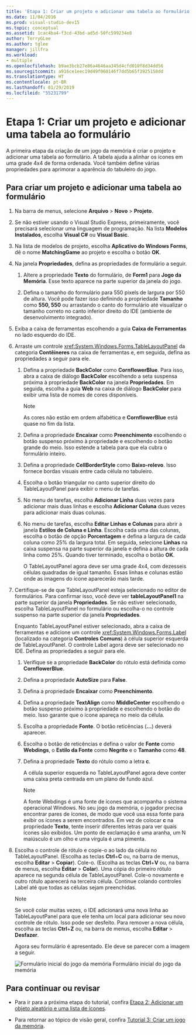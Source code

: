 ```yaml
---
title: 'Etapa 1: Criar um projeto e adicionar uma tabela ao formulário'
ms.date: 11/04/2016
ms.prod: visual-studio-dev15
ms.topic: conceptual
ms.assetid: 1cac4ba4-f3cd-43bd-ad5d-50fc599234e8
author: TerryGLee
ms.author: tglee
manager: jillfra
ms.workload:
- multiple
ms.openlocfilehash: b9ae3bcb27e86a4646aa345d4cfd010f8d34dd56
ms.sourcegitcommit: a916ce1eec19d49f060146f7dd5b65f3925158dd
ms.translationtype: HT
ms.contentlocale: pt-BR
ms.lasthandoff: 01/29/2019
ms.locfileid: "55231799"
---
```

# <a name="step-1-create-a-project-and-add-a-table-to-your-form"></a>Etapa 1: Criar um projeto e adicionar uma tabela ao formulário

A primeira etapa da criação de um jogo da memória é criar o projeto e adicionar uma tabela ao formulário. A tabela ajuda a alinhar os ícones em uma grade 4x4 de forma ordenada. Você também define várias propriedades para aprimorar a aparência do tabuleiro do jogo.

## <a name="to-create-a-project-and-add-a-table-to-your-form"></a>Para criar um projeto e adicionar uma tabela ao formulário

1. Na barra de menus, selecione **Arquivo** > **Novo** > **Projeto**.

2. Se não estiver usando o Visual Studio Express, primeiramente, você precisará selecionar uma linguagem de programação. Na lista **Modelos Instalados**, escolha **Visual C#** ou **Visual Basic**.

3. Na lista de modelos de projeto, escolha **Aplicativo do Windows Forms**, dê o nome **MatchingGame** ao projeto e escolha o botão **OK**.

4. Na janela **Propriedades**, defina as propriedades de formulário a seguir.

   1.  Altere a propriedade **Texto** do formulário, de **Form1** para **Jogo da Memória**. Esse texto aparece na parte superior da janela do jogo.

   2.  Defina o tamanho do formulário para 550 pixels de largura por 550 de altura. Você pode fazer isso definindo a propriedade **Tamanho** como **550, 550** ou arrastando o canto do formulário até visualizar o tamanho correto no canto inferior direito do IDE (ambiente de desenvolvimento integrado).

5. Exiba a caixa de ferramentas escolhendo a guia **Caixa de Ferramentas** no lado esquerdo do IDE.

6. Arraste um controle <xref:System.Windows.Forms.TableLayoutPanel> da categoria **Contêineres** na caixa de ferramentas e, em seguida, defina as propriedades a seguir para ele.

   1. Defina a propriedade **BackColor** como **CornflowerBlue**. Para isso, abra a caixa de diálogo **BackColor** escolhendo a seta suspensa próxima à propriedade **BackColor** na janela **Propriedades**.  Em seguida, escolha a guia **Web** na caixa de diálogo **BackColor** para exibir uma lista de nomes de cores disponíveis.

      > [!NOTE]
      > As cores não estão em ordem alfabética e **CornflowerBlue** está quase no fim da lista.

   2. Defina a propriedade **Encaixar** como **Preenchimento** escolhendo o botão suspenso próximo à propriedade e escolhendo o botão grande do meio. Isso estende a tabela para que ela cubra o formulário inteiro.

   3. Defina a propriedade **CellBorderStyle** como **Baixo-relevo**. Isso fornece bordas visuais entre cada célula no tabuleiro.

   4. Escolha o botão triangular no canto superior direito do TableLayoutPanel para exibir o menu de tarefas.

   5. No menu de tarefas, escolha **Adicionar Linha** duas vezes para adicionar mais duas linhas e escolha **Adicionar Coluna** duas vezes para adicionar mais duas colunas.

   6. No menu de tarefas, escolha **Editar Linhas e Colunas** para abrir a janela **Estilos de Coluna e Linha**. Escolha cada uma das colunas, escolha o botão de opção **Porcentagem** e defina a largura de cada coluna como 25% da largura total. Em seguida, selecione **Linhas** na caixa suspensa na parte superior da janela e defina a altura de cada linha como 25%. Quando tiver terminado, escolha o botão **OK**.

      O TableLayoutPanel agora deve ser uma grade 4x4, com dezesseis células quadradas de igual tamanho. Essas linhas e colunas estão onde as imagens do ícone aparecerão mais tarde.

7. Certifique-se de que TableLayoutPanel esteja selecionado no editor de formulários. Para confirmar isso, você deve ver **tableLayoutPanel1** na parte superior da janela **Propriedades**. Se não estiver selecionado, escolha TableLayoutPanel no formulário ou escolha-o no controle suspenso na parte superior da janela **Propriedades**.

    Enquanto TableLayoutPanel estiver selecionado, abra a caixa de ferramentas e adicione um controle <xref:System.Windows.Forms.Label> (localizado na categoria **Controles Comuns**) à célula superior esquerda de TableLayoutPanel. O controle Label agora deve ser selecionado no IDE. Defina as propriedades a seguir para ele.

   1.  Verifique se a propriedade **BackColor** do rótulo está definida como **CornflowerBlue**.

   2.  Defina a propriedade **AutoSize** para **False**.

   3.  Defina a propriedade **Encaixar** como **Preenchimento**.

   4.  Defina a propriedade **TextAlign** como **MiddleCenter** escolhendo o botão suspenso próximo à propriedade e escolhendo o botão do meio. Isso garante que o ícone apareça no meio da célula.

   5.  Escolha a propriedade **Fonte**. O botão reticências (**...**) deverá aparecer.

   6.  Escolha o botão de reticências e defina o valor de **Fonte** como **Webdings**, o **Estilo da Fonte** como **Negrito** e o **Tamanho** como **48**.

   7.  Defina a propriedade **Texto** do rótulo como a letra **c**.

        A célula superior esquerda no TableLayoutPanel agora deve conter uma caixa preta centrada em um plano de fundo azul.

       > [!NOTE]
       > A fonte Webdings é uma fonte de ícones que acompanha o sistema operacional Windows. No seu jogo da memória, o jogador precisa encontrar pares de ícones, de modo que você usa essa fonte para exibir os ícones a serem encontrados. Em vez de colocar **c** na propriedade **Texto**, tente inserir diferentes letras para ver quais ícones são exibidos. Um ponto de exclamação é uma aranha, um N maiúsculo é um olho e uma vírgula é uma pimenta.

8. Escolha o controle de rótulo e copie-o ao lado da célula no TableLayoutPanel. (Escolha as teclas **Ctrl**+**C** ou, na barra de menus, escolha **Editar** > **Copiar**). Cole-o. (Escolha as teclas **Ctrl**+**V** ou, na barra de menus, escolha **Editar** > **Colar**). Uma cópia do primeiro rótulo aparece na segunda célula de TableLayoutPanel. Cole-o novamente e outro rótulo aparecerá na terceira célula. Continue colando controles Label até que todas as células sejam preenchidas.

   > [!NOTE]
   > Se você colar muitas vezes, o IDE adicionará uma nova linha ao TableLayoutPanel para que ele tenha um local para adicionar seu novo controle de rótulo. Isso pode ser desfeito. Para remover a nova célula, escolha as teclas **Ctrl**+**Z** ou, na barra de menus, escolha **Editar** > **Desfazer**.

    Agora seu formulário é apresentado. Ele deve se parecer com a imagem a seguir.

    ![Formulário inicial do jogo da memória](../ide/media/express_tut4step1.png) Formulário inicial do jogo da memória

## <a name="to-continue-or-review"></a>Para continuar ou revisar

-   Para ir para a próxima etapa do tutorial, confira [Etapa 2: Adicionar um objeto aleatório e uma lista de ícones](../ide/step-2-add-a-random-object-and-a-list-of-icons.md).

-   Para retornar ao tópico de visão geral, confira [Tutorial 3: Criar um jogo da memória](../ide/tutorial-3-create-a-matching-game.md).

